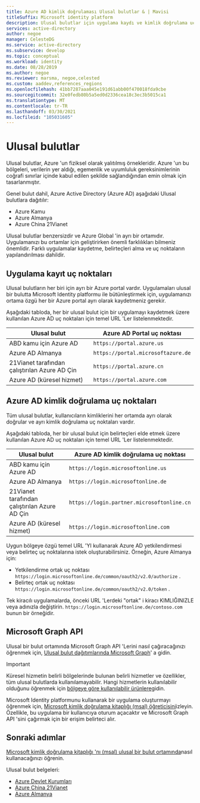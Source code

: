 ```yaml
---
title: Azure AD kimlik doğrulaması Ulusal bulutlar & | Mavisi
titleSuffix: Microsoft identity platform
description: Ulusal bulutlar için uygulama kaydı ve kimlik doğrulama uç noktaları hakkında bilgi edinin.
services: active-directory
author: negoe
manager: CelesteDG
ms.service: active-directory
ms.subservice: develop
ms.topic: conceptual
ms.workload: identity
ms.date: 08/28/2019
ms.author: negoe
ms.reviewer: marsma, negoe,celested
ms.custom: aaddev,references_regions
ms.openlocfilehash: 41bb7287aaa045e191d61abb00f470018fda9cbe
ms.sourcegitcommit: 32e0fedb80b5a5ed0d2336cea18c3ec3b5015ca1
ms.translationtype: MT
ms.contentlocale: tr-TR
ms.lasthandoff: 03/30/2021
ms.locfileid: "105031605"
---
```

# <a name="national-clouds"></a>Ulusal bulutlar

Ulusal bulutlar, Azure 'un fiziksel olarak yalıtılmış örnekleridir. Azure 'un bu bölgeleri, verilerin yer aldığı, egemenlik ve uyumluluk gereksinimlerinin coğrafi sınırlar içinde kabul edilen şekilde sağlandığından emin olmak için tasarlanmıştır.

Genel bulut dahil, Azure Active Directory (Azure AD) aşağıdaki Ulusal bulutlara dağıtılır:  

- Azure Kamu
- Azure Almanya
- Azure China 21Vianet

Ulusal bulutlar benzersizdir ve Azure Global 'in ayrı bir ortamıdır. Uygulamanızı bu ortamlar için geliştirirken önemli farklılıkları bilmeniz önemlidir. Farklı uygulamalar kaydetme, belirteçleri alma ve uç noktaların yapılandırılması dahildir.

## <a name="app-registration-endpoints"></a>Uygulama kayıt uç noktaları

Ulusal bulutların her biri için ayrı bir Azure portal vardır. Uygulamaları ulusal bir bulutta Microsoft Identity platformu ile bütünleştirmek için, uygulamanızı ortama özgü her bir Azure portal ayrı olarak kaydetmeniz gerekir.

Aşağıdaki tabloda, her bir ulusal bulut için bir uygulamayı kaydetmek üzere kullanılan Azure AD uç noktaları için temel URL 'Ler listelenmektedir.

| Ulusal bulut | Azure AD Portal uç noktası |
|----------------|--------------------------|
| ABD kamu için Azure AD | `https://portal.azure.us` |
| Azure AD Almanya | `https://portal.microsoftazure.de` |
| 21Vianet tarafından çalıştırılan Azure AD Çin | `https://portal.azure.cn` |
| Azure AD (küresel hizmet) |`https://portal.azure.com` |

## <a name="azure-ad-authentication-endpoints"></a>Azure AD kimlik doğrulama uç noktaları

Tüm ulusal bulutlar, kullanıcıların kimliklerini her ortamda ayrı olarak doğrular ve ayrı kimlik doğrulama uç noktaları vardır.

Aşağıdaki tabloda, her bir ulusal bulut için belirteçleri elde etmek üzere kullanılan Azure AD uç noktaları için temel URL 'Ler listelenmektedir.

| Ulusal bulut | Azure AD kimlik doğrulama uç noktası |
|----------------|-------------------------|
| ABD kamu için Azure AD | `https://login.microsoftonline.us` |
| Azure AD Almanya| `https://login.microsoftonline.de` |
| 21Vianet tarafından çalıştırılan Azure AD Çin | `https://login.partner.microsoftonline.cn` |
| Azure AD (küresel hizmet)| `https://login.microsoftonline.com` |

Uygun bölgeye özgü temel URL 'YI kullanarak Azure AD yetkilendirmesi veya belirteç uç noktalarına istek oluşturabilirsiniz. Örneğin, Azure Almanya için:

- Yetkilendirme ortak uç noktası `https://login.microsoftonline.de/common/oauth2/v2.0/authorize` .
- Belirteç ortak uç noktası `https://login.microsoftonline.de/common/oauth2/v2.0/token` .

Tek kiracılı uygulamalarda, önceki URL 'Lerdeki "ortak" i kiracı KIMLIĞINIZLE veya adınızla değiştirin. `https://login.microsoftonline.de/contoso.com` bunun bir örneğidir.

## <a name="microsoft-graph-api"></a>Microsoft Graph API

Ulusal bir bulut ortamında Microsoft Graph API 'Lerini nasıl çağıracağınızı öğrenmek için, [Ulusal bulut dağıtımlarında Microsoft Graph](/graph/deployments)' a gidin.

> [!IMPORTANT]
> Küresel hizmetin belirli bölgelerinde bulunan belirli hizmetler ve özellikler, tüm ulusal bulutlarda kullanılamayabilir. Hangi hizmetlerin kullanılabilir olduğunu öğrenmek için [bölgeye göre kullanılabilir ürünlere](https://azure.microsoft.com/global-infrastructure/services/?products=all&regions=usgov-non-regional,us-dod-central,us-dod-east,usgov-arizona,usgov-iowa,usgov-texas,usgov-virginia,china-non-regional,china-east,china-east-2,china-north,china-north-2,germany-non-regional,germany-central,germany-northeast)gidin.

Microsoft Identity platformunu kullanarak bir uygulama oluşturmayı öğrenmek için, [Microsoft kimlik doğrulama kitaplığı (msal) öğreticisini](msal-national-cloud.md)izleyin. Özellikle, bu uygulama bir kullanıcıya oturum açacaktır ve Microsoft Graph API 'sini çağırmak için bir erişim belirteci alır.

## <a name="next-steps"></a>Sonraki adımlar

[Microsoft kimlik doğrulama kitaplığı 'nı (msal) ulusal bir bulut ortamında](msal-national-cloud.md)nasıl kullanacağınızı öğrenin.

Ulusal bulut belgeleri:

- [Azure Devlet Kurumları](../../azure-government/index.yml)
- [Azure China 21Vianet](/azure/china/)
- [Azure Almanya](../../germany/index.yml)
